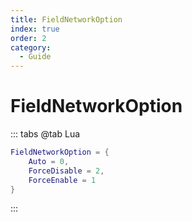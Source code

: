 ```yaml
---
title: FieldNetworkOption
index: true
order: 2
category:
  - Guide
---
```


# FieldNetworkOption
::: tabs
@tab Lua
```lua
FieldNetworkOption = {
    Auto = 0,
    ForceDisable = 2,
    ForceEnable = 1
}
```
:::